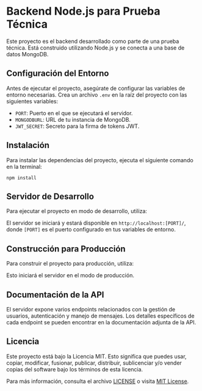 # Backend Node.js para Prueba Técnica

Este proyecto es el backend desarrollado como parte de una prueba técnica. Está construido utilizando Node.js y se conecta a una base de datos MongoDB.

## Configuración del Entorno

Antes de ejecutar el proyecto, asegúrate de configurar las variables de entorno necesarias. Crea un archivo `.env` en la raíz del proyecto con las siguientes variables:

- `PORT`: Puerto en el que se ejecutará el servidor.
- `MONGODBURL`: URL de tu instancia de MongoDB.
- `JWT_SECRET`: Secreto para la firma de tokens JWT.

## Instalación

Para instalar las dependencias del proyecto, ejecuta el siguiente comando en la terminal:

`npm install`



## Servidor de Desarrollo

Para ejecutar el proyecto en modo de desarrollo, utiliza:


El servidor se iniciará y estará disponible en `http://localhost:[PORT]/`, donde `[PORT]` es el puerto configurado en tus variables de entorno.

## Construcción para Producción

Para construir el proyecto para producción, utiliza:


Esto iniciará el servidor en el modo de producción.

## Documentación de la API

El servidor expone varios endpoints relacionados con la gestión de usuarios, autenticación y manejo de mensajes. Los detalles específicos de cada endpoint se pueden encontrar en la documentación adjunta de la API.



## Licencia

Este proyecto está bajo la Licencia MIT. Esto significa que puedes usar, copiar, modificar, fusionar, publicar, distribuir, sublicenciar y/o vender copias del software bajo los términos de esta licencia.

Para más información, consulta el archivo [LICENSE](LICENSE) o visita [MIT License](https://opensource.org/licenses/MIT).